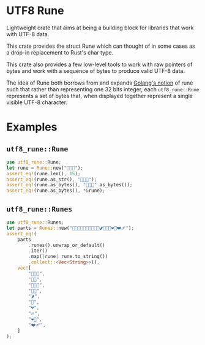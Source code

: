 # UTF8 Rune

Lightweight crate that aims at being a building block for libraries
that work with UTF-8 data.

This crate provides the struct Rune which can thought of in some cases
as a drop-in replacement to Rust's char type.

This crate also provides a few low-level tools to work with raw
pointers of bytes and work with a sequence of bytes to produce valid
UTF-8 data.

The idea of Rune both borrows from and expands [Golang's notion](https://go.dev/) of rune
such that rather than representing one 32 bits integer, each
`utf8_rune::Rune` represents a set of bytes that, when displayed
together represent a single visible UTF-8 character.


# Examples


## `utf8_rune::Rune`

```rust
use utf8_rune::Rune;
let rune = Rune::new("👩🏻‍🚒");
assert_eq!(rune.len(), 15);
assert_eq!(rune.as_str(), "👩🏻‍🚒");
assert_eq!(rune.as_bytes(), "👩🏻‍🚒".as_bytes());
assert_eq!(rune.as_bytes(), *&rune);
```

## `utf8_rune::Runes`

```rust
use utf8_rune::Runes;
let parts = Runes::new("👩🏻‍🚒👌🏿🧑🏽‍🚒👨‍🚒🌶️🎹💔🔥❤️‍🔥❤️‍🩹");
assert_eq!(
    parts
        .runes().unwrap_or_default()
        .iter()
        .map(|rune| rune.to_string())
        .collect::<Vec<String>>(),
    vec![
        "👩🏻‍🚒",
        "👌🏿",
        "🧑🏽‍🚒",
        "👨‍🚒",
        "🌶️",
        "🎹",
        "💔",
        "🔥",
        "❤️‍🔥",
        "❤️‍🩹",
    ]
);
```

```rust

```

```rust

```

```rust

```

```rust

```

```rust

```
